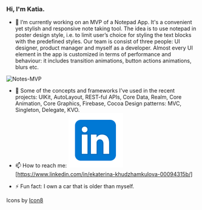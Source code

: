 ### Hi, I'm Katia.

- 🔭 I’m currently working on an MVP of a Notepad App. It's a convenient yet stylish and responsive note taking tool. The idea is to use notepad in poster design style, i.e. to limit user’s choice for styling the text blocks with the predefined styles. Our team is consist of three people: UI designer, product manager and myself as a developer. Almost every UI element in the app is customized in terms of performance and behaviour: it includes transition animations, button actions animations, blurs etc.

![Notes-MVP](https://github.com/K-Khud/K-Khud/blob/main/Images/MVP-1.gif)
- 🌱 Some of the concepts and frameworks I’ve used in the recent projects: UIKit, AutoLayout, REST-ful APIs, Core Data, Realm, Core Animation, Core Graphics, Firebase, Cocoa Design patterns: MVC, Singleton, Delegate, KVO.
- 📫 How to reach me: 
![alt text][logo][https://www.linkedin.com/in/ekaterina-khudzhamkulova-00094315b/]

[logo]: https://github.com/K-Khud/K-Khud/blob/main/Images/linkedin.png "LinkedIn"
- ⚡ Fun fact: I own a car that is older than myself.


Icons by [Icon8](https://icons8.com)
